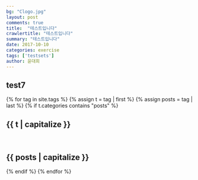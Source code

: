 ```yaml
---
bg: "Clogo.jpg"
layout: post
comments: true
title:  "테스트입니다"
crawlertitle: "테스트입니다"
summary: "테스트입니다"
date: 2017-10-10
categories: exercise
tags: ['testsets']
author: 윤대희
---
```


## test7 ##

{% for tag in site.tags %}
  {% assign t = tag | first %}
  {% assign posts = tag | last %}
  {% if t.categories contains "posts" %}

<h2 class="category-key" id="{{ t | downcase }}">{{ t | capitalize }}</h2>

<br>

<h2 class="category-key" id="{{ posts | downcase }}">{{ posts | capitalize }}</h2>

  {% endif %}
{% endfor %}
